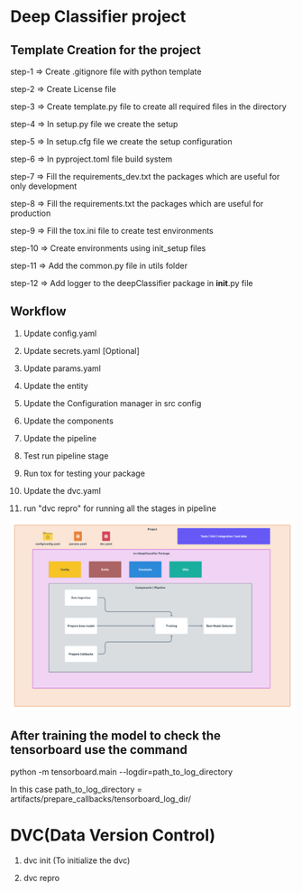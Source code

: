 # Deep Classifier project

## Template Creation for the project

step-1 => Create .gitignore file with python template

step-2 => Create License file

step-3 => Create template.py file to create all required files in the directory

step-4 => In setup.py file we create the setup

step-5 => In setup.cfg file we create the setup configuration

step-6 => In pyproject.toml file build system

step-7 => Fill the requirements_dev.txt the packages which are useful for only development

step-8 => Fill the requirements.txt the packages which are useful for production

step-9 => Fill the tox.ini file to create test environments

step-10 => Create environments using init_setup files

step-11 => Add the common.py file in utils folder 

step-12 => Add logger to the deepClassifier package in __init__.py file


## Workflow 

1. Update config.yaml

2. Update secrets.yaml [Optional]

3. Update params.yaml

4. Update the entity

5. Update the Configuration manager in src config

6. Update the components

7. Update the pipeline

8. Test run pipeline stage

9. Run tox for testing your package

10. Update the dvc.yaml

11. run "dvc repro" for running all the stages in pipeline


![img](https://raw.githubusercontent.com/saigadu123/DeepCNNClassifier/master/docs/images/Project%20structure.png)




## After training the model to check the tensorboard use the command

python -m tensorboard.main --logdir=path_to_log_directory

In this case path_to_log_directory = artifacts/prepare_callbacks/tensorboard_log_dir/


# DVC(Data Version Control)

1. dvc init (To initialize the dvc)

2. dvc repro








